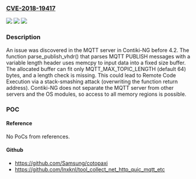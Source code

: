 ### [CVE-2018-19417](https://cve.mitre.org/cgi-bin/cvename.cgi?name=CVE-2018-19417)
![](https://img.shields.io/static/v1?label=Product&message=n%2Fa&color=blue)
![](https://img.shields.io/static/v1?label=Version&message=n%2Fa&color=blue)
![](https://img.shields.io/static/v1?label=Vulnerability&message=n%2Fa&color=brighgreen)

### Description

An issue was discovered in the MQTT server in Contiki-NG before 4.2. The function parse_publish_vhdr() that parses MQTT PUBLISH messages with a variable length header uses memcpy to input data into a fixed size buffer. The allocated buffer can fit only MQTT_MAX_TOPIC_LENGTH (default 64) bytes, and a length check is missing. This could lead to Remote Code Execution via a stack-smashing attack (overwriting the function return address). Contiki-NG does not separate the MQTT server from other servers and the OS modules, so access to all memory regions is possible.

### POC

#### Reference
No PoCs from references.

#### Github
- https://github.com/Samsung/cotopaxi
- https://github.com/lnxknl/tool_collect_net_http_quic_mqtt_etc


